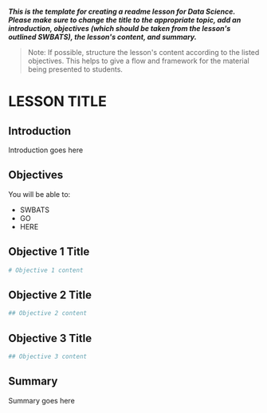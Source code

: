 
***This is the template for creating a readme lesson for Data Science. Please make sure to change the title to the appropriate topic, add an introduction, objectives (which should be taken from the lesson's outlined SWBATS), the lesson's content, and summary.***

> Note: If possible, structure the lesson's content according to the listed objectives. This helps to give a flow and framework for the material being presented to students.

# LESSON TITLE

## Introduction
Introduction goes here

## Objectives
You will be able to:
* SWBATS 
* GO 
* HERE

## Objective 1 Title


```python
# Objective 1 content
```

## Objective 2 Title


```python
## Objective 2 content
```

## Objective 3 Title


```python
## Objective 3 content
```

## Summary
Summary goes here
